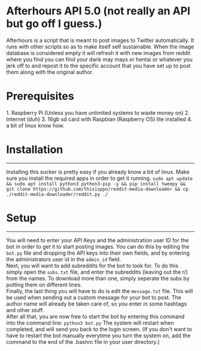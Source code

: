 <h1>Afterhours API 5.0 (not really an API but go off I guess.)</h1>
<body>
Afterhours is a script that is meant to post images to Twitter automatically. It runs with other scripts so as to make itself self sustainable. 
When the image database is considered empty it will refresh it with new images from reddit where you find you can find your dank may mays or 
hentai or whatever you jerk off to and repost it to the specific account that you have set up to post them along with the original author. 
<br>
  <h1>Prerequisites</h1>
  1. Raspberry Pi (Unless you have unlimited systems to waste money on)
  2. Internet (duh)
  3. 16gb sd card with Raspbian (Raspberry OS) lite installed
  4. a bit of linux know how.
<br>
<h1>Installation</h1>
<hr>
Installing this sucker is pretty easy if you already know a bit of linux. 
Make sure you install the required apps in order to get it running.
<code>sudo apt update && sudo apt install python3 python3-pip -y && pip install tweepy && git clone https://github.com/thisisppn/reddit-media-downloader && cp ./reddit-media-downloader/reddit.py ./</code>
  
<h1>Setup</h1>
<hr>
You will need to enter your API Keys and the administration user ID for the bot in order to get it to start posting images.
You can do this by editing the <code>bot.py</code> file and dropping the API keys into their own fields, and by entering the administrators user id in the <code>admin_id</code> field. 
<br>
Next, you will want to add subreddits for the bot to look for. To do this simply open the <code>subs.txt</code> file, and enter the subreddits (leaving out the r/) from the names. To download more than one, simply seperate the subs by putting them on different lines. 
<br>
Finally, the last thing you will have to do is edit the <code>message.txt</code> file. This will be used when sending out a custom message for your bot to post. The author name will already be taken care of, so you enter in some hashtags and other stuff.
<br>
After all that, you are now free to start the bot by entering this command into the command line: <code>python3 bot.py</code>
The system will restart when completed, and will send you back to the login screen. (If you don't want to have to restart the bot manually everytime you turn the system on, add the command to the end of the </code>.bashrc</code> file in your user directory.)
